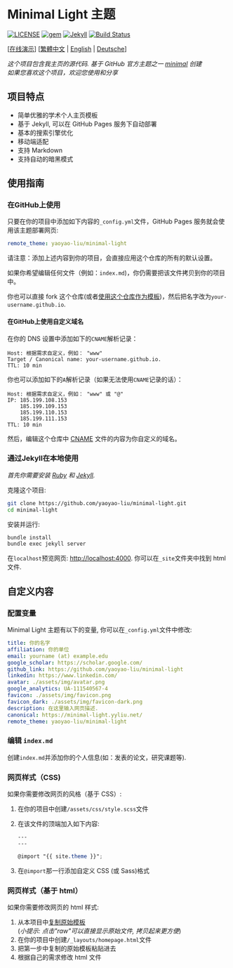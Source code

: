 # Minimal Light 主题

[![LICENSE](https://img.shields.io/github/license/yaoyao-liu/minimal-academic?style=flat-square&logo=creative-commons&color=EF9421)](https://github.com/yaoyao-liu/minimal-light/blob/main/LICENSE)
[![gem](https://img.shields.io/gem/v/minimal-light?style=flat-square&logo=rubygems&color=E9573F)](https://rubygems.org/gems/minimal-light)
[![Jekyll](https://img.shields.io/badge/jekyll-%3E%3D%203.5-orange.svg?style=flat-square&logo=jekyll)](https://jekyllrb.com/)
[![Build Status](https://img.shields.io/travis/com/yaoyao-liu/minimal-light?style=flat-square&logo=travis-ci&color=3EAAAF)](https://travis-ci.com/yaoyao-liu/minimal-light)

\[[在线演示](https://minimal-light.yyliu.net/)\] \[[繁體中文](https://github.com/yaoyao-liu/minimal-light/blob/master/README_zh_Hant.md) | [English](https://github.com/yaoyao-liu/minimal-light/blob/master/README.md) | [Deutsche](https://github.com/yaoyao-liu/minimal-light/blob/master/README_de.md)\]
 
*这个项目包含我主页的源代码. 基于 GitHub 官方主题之一 [minimal](https://github.com/orderedlist/minimal) 创建*
<br>
*如果您喜欢这个项目，欢迎您使用和分享*

## 项目特点

- 简单优雅的学术个人主页模板
- 基于 Jekyll, 可以在 GitHub Pages 服务下自动部署
- 基本的搜索引擎优化
- 移动端适配
- 支持 Markdown
- 支持自动的暗黑模式

## 使用指南
### 在GitHub上使用

只要在你的项目中添加如下内容的`_config.yml`文件，GitHub Pages 服务就会使用该主题部署网页:

```yaml
remote_theme: yaoyao-liu/minimal-light
```
请注意：添加上述内容到你的项目，会直接应用这个仓库的所有的默认设置。

如果你希望编辑任何文件（例如：`index.md`)，你仍需要把该文件拷贝到你的项目中。

你也可以直接 fork 这个仓库(或者[使用这个仓库作为模板](https://docs.github.com/cn/github/creating-cloning-and-archiving-repositories/creating-a-repository-from-a-template))，然后把名字改为`your-username.github.io`.

#### 在GitHub上使用自定义域名

在你的 DNS 设置中添加如下的`CNAME`解析记录：

```
Host: 根据需求自定义，例如： "www" 
Target / Canonical name: your-username.github.io.
TTL: 10 min
```
你也可以添加如下的`A`解析记录（如果无法使用`CNAME`记录的话）：
```
Host: 根据需求自定义，例如： "www" 或 "@"
IP: 185.199.108.153
    185.199.109.153
    185.199.110.153
    185.199.111.153
TTL: 10 min
```
然后，编辑这个仓库中 [CNAME](./CNAME) 文件的内容为你自定义的域名。

### 通过Jekyll在本地使用

*首先你需要安装 [Ruby](https://www.ruby-lang.org/en/) 和 [Jekyll](https://jekyllrb.com/).*

克隆这个项目:

```bash
git clone https://github.com/yaoyao-liu/minimal-light.git
cd minimal-light
```
安装并运行:

```bash
bundle install
bundle exec jekyll server
```
在`localhost`预览网页:
<http://localhost:4000>. 
你可以在`_site`文件夹中找到 html 文件.

## 自定义内容

### 配置变量

Minimal Light 主题有以下的变量, 你可以在`_config.yml`文件中修改:

  ```yaml
title: 你的名字
affiliation: 你的单位
email: yourname (at) example.edu
google_scholar: https://scholar.google.com/
github_link: https://github.com/yaoyao-liu/minimal-light
linkedin: https://www.linkedin.com/
avatar: ./assets/img/avatar.png
google_analytics: UA-111540567-4
favicon: ./assets/img/favicon.png
favicon_dark: ./assets/img/favicon-dark.png
description: 在这里输入网页描述.
canonical: https://minimal-light.yyliu.net/
remote_theme: yaoyao-liu/minimal-light
  ```
### 编辑 `index.md`

创建`index.md`并添加你的个人信息(如：发表的论文，研究课题等).

### 网页样式（CSS)

如果你需要修改网页的风格（基于 CSS）:

1. 在你的项目中创建`/assets/css/style.scss`文件
2. 在该文件的顶端加入如下内容:

    ```scss
    ---
    ---

    @import "{{ site.theme }}";
    ```
3. 在`@import`那一行添加自定义 CSS (或 Sass)格式

### 网页样式（基于 html）

如果你需要修改网页的 html 样式:

1. 从本项目中[复制原始模板](https://github.com/yaoyao-liu/minimal-light/blob/master/_layouts/homepage.html)<br />(*小提示: 点击"raw"可以直接显示原始文件, 拷贝起来更方便*)
2. 在你的项目中创建`/_layouts/homepage.html`文件
3. 把第一步中复制的原始模板粘贴进去
4. 根据自己的需求修改 html 文件
